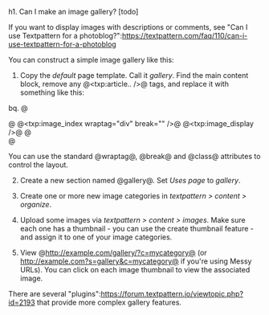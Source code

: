 h1. Can I make an image gallery? [todo]

If you want to display images with descriptions or comments, see "Can I use Textpattern for a photoblog?":https://textpattern.com/faq/110/can-i-use-textpattern-for-a-photoblog

You can construct a simple image gallery like this:

1. Copy the _default_ page template.  Call it _gallery_.  Find the main content block, remove any @<txp:article.. />@ tags, and replace it with something like this:

bq. @<div id="content">@
@<txp:image_index wraptag="div" break="" />@
@<txp:image_display />@
@</div>@

You can use the standard @wraptag@, @break@ and @class@ attributes to control the layout.

2. Create a new section named @gallery@.  Set _Uses page_ to _gallery_.

3. Create one or more new image categories in *textpattern > content > organize*.

3. Upload some images via *textpattern > content > images*.  Make sure each one has a thumbnail - you can use the create thumbnail feature - and assign it to one of your image categories.

4. View @http://example.com/gallery/?c=mycategory@ (or http://example.com?s=gallery&c=mycategory@ if you're using Messy URLs).  You can click on each image thumbnail to view the associated image.

There are several "plugins":https://forum.textpattern.io/viewtopic.php?id=2193 that provide more complex gallery features.
